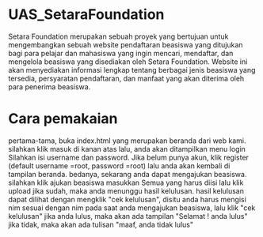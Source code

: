 # UAS_SetaraFoundation
Setara Foundation merupakan sebuah proyek yang bertujuan untuk mengembangkan sebuah website pendaftaran beasiswa yang ditujukan 
bagi para pelajar dan mahasiswa yang ingin mencari, mendaftar, dan mengelola beasiswa yang disediakan oleh Setara Foundation. 
Website ini akan menyediakan informasi lengkap tentang berbagai jenis beasiswa yang tersedia, 
persyaratan pendaftaran, dan manfaat yang akan diterima oleh para penerima beasiswa.

# Cara pemakaian
pertama-tama, buka index.html yang merupakan beranda dari web kami. silahkan klik masuk di kanan atas
lalu, anda akan ditampilkan menu login Silahkan isi username dan password. Jika belum punya akun, klik register (default username =root, password =root)
lalu anda akan kembali di tampilan beranda. bedanya, sekarang anda dapat mengajukan beasiswa. silahkan klik ajukan beasiswa
masukkan Semua yang harus diisi lalu klik upload
jika sudah, maka anda menunggu hasil kelulusan.
hasil kelulusan dapat dilihat dengan mengklik "cek kelulusan", disitu anda harus mengisi nim sesuai dengan nim pada saat anda mengajukan beasiswa, lalu klik "cek kelulusan"
jika anda lulus, maka akan ada tampilan "Selamat ! anda lulus" jika tidak, maka akan ada tulisan "maaf, anda tidak lulus"
